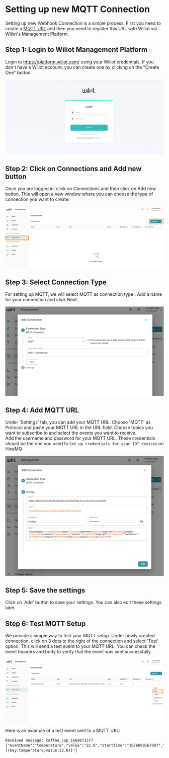 # Setting up new MQTT Connection

Setting up new Webhook Connection is a simple process.
First you need to create a [MQTT URL](docs/mqtt/hiveForMQTTUrl.md) and then you need to register this URL with Wiliot via Wiliot's Management Platform.

## Step 1: Login to Wiliot Management Platform

Login to https://platform.wiliot.com/ using your Wiliot credentials.  If you don't have a Wiliot account,
you can create one by clicking on the "Create One" button.

![Login-Wiliot.png](..%2Fscreenshots%2FLogin-Wiliot.png)


## Step 2: Click on Connections and Add new button

Once you are logged in, click on Connections and then click on Add new button.
This will open a new window where you can choose the type of connection you want to create.

![Wiliot-connections.png](..%2Fscreenshots%2FWiliot-connections.png)

## Step 3: Select Connection Type

For setting up MQTT, we will select MQTT as connection type . Add a name for your connection and click Next.

![Wiliot_MQTT-1.png](..%2Fscreenshots%2FWiliot_MQTT-1.png)

## Step 4: Add MQTT URL

Under 'Settings' tab, you can add your MQTT URL. Choose 'MQTT' as  Protocol and  paste your MQTT URL  in the URL field.
Choose topics you want to subscribe to  and  select the events you want to receive.  
Add the username and password for your MQTT URL. These credentials should be the one you used to `Set up credentials for your IOT devices` on HiveMQ 

![Wiliot_Platform-mqtt-connections.png](..%2Fscreenshots%2FWiliot_Platform-mqtt-connections.png)

## Step 5: Save the settings
Click on 'Add' button to save your settings. You can also edit these settings later.

## Step 6: Test MQTT Setup

We provide a simple way to test your MQTT setup.  Under newly created connection, click on  3 dots to the right of the connection and select 'Test' option.
This will send a test event to your MQTT URL.  You can check the event headers and body to verify that the event was sent successfully.

![Wiliot_Test.png](..%2Fscreenshots%2FWiliot_Test.png)

Here is an example of a test event sent to a MQTT URL:

```shell
Received message: coffee_cup_1669671577 {"eventName":"temperature","value":"22.0","startTime":"1676000167097","endTime":"0","ownerId":"607737204301","createdOn":"1676000215587","assetId":"coffee_cup_1669671577","categoryID":"coffeecup","confidence":"1.00","keySet":"[(key:temperature,value:22.0)]"}
```

